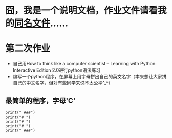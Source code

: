 # 囧，我是一个说明文档，作业文件请看我的[同名文件](https://github.com/matrixk/computational_physics_201530020032/edit/master/Exercise_02/Exercise_02.py)……

# 第二次作业

- 自己用How to think like a computer scientist – Learning with Python: Interactive Edition 2.0进行python语法练习
- 编写一个python程序，在屏幕上用字母拼出自己的英文名字（本来想让大家拼自己的中文名字，但对有些同学来说不太公平^_^）

## 最简单的程序，字母'C'

```
print(" ###")
print("# ")
print("# ")
print("# ")
print(" ###")
```
